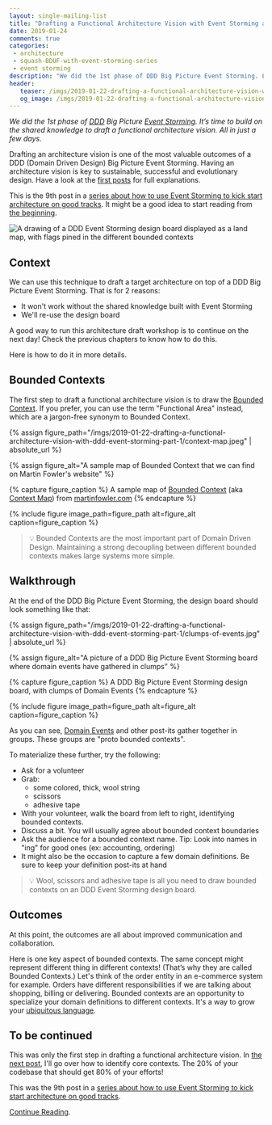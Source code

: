 ```yaml
---
layout: single-mailing-list
title: "Drafting a Functional Architecture Vision with Event Storming and DDD"
date: 2019-01-24
comments: true
categories:
 - architecture
 - squash-BDUF-with-event-storming-series
 - event storming
description: "We did the 1st phase of DDD Big Picture Event Storming. Let's build on the shared knowledge to draft a functional architecture vision. In 1 day, we should know the bounded contexts, find the core ones, and ensure they get our focus. Let's start by drawing the bounded contexts boundaries."
header:
   teaser: /imgs/2019-01-22-drafting-a-functional-architecture-vision-with-ddd-event-storming-part-1/functional-areas-teaser.jpeg
   og_image: /imgs/2019-01-22-drafting-a-functional-architecture-vision-with-ddd-event-storming-part-1/functional-areas-og.jpeg
---
```

_We did the 1st phase of [DDD](https://en.wikipedia.org/wiki/Domain-driven_design) Big Picture [Event Storming](https://en.wikipedia.org/wiki/Event_storming). It’s time to build on the shared knowledge to draft a functional architecture vision. All in just a few days._

Drafting an architecture vision is one of the most valuable outcomes of a DDD (Domain Driven Design) Big Picture Event Storming. Having an architecture vision is key to sustainable, successful and evolutionary design. Have a look at the [first posts](/misadventures-with-big-design-up-front/) for full explanations.

This is the 9th post in a [series about how to use Event Storming to kick start architecture on good tracks](/categories/#squash-bduf-with-event-storming-series). It might be a good idea to start reading from [the beginning](/misadventures-with-big-design-up-front/).

![A drawing of a DDD Event Storming design board displayed as a land map, with flags pined in the different bounded contexts]({{site.url}}/imgs/2019-01-22-drafting-a-functional-architecture-vision-with-ddd-event-storming-part-1/functional-areas.jpeg)

## Context

We can use this technique to draft a target architecture on top of a DDD Big Picture Event Storming. That is for 2 reasons:

*   It won't work without the shared knowledge built with Event Storming
*   We'll re-use the design board

A good way to run this architecture draft workshop is to continue on the next day! Check the previous chapters to know how to do this.

Here is how to do it in more details.

## Bounded Contexts

The first step to draft a functional architecture vision is to draw the [Bounded Context](https://martinfowler.com/bliki/BoundedContext.html). If you prefer, you can use the term "Functional Area" instead, which are a jargon-free synonym to Bounded Context.

{% assign figure_path="/imgs/2019-01-22-drafting-a-functional-architecture-vision-with-ddd-event-storming-part-1/context-map.jpeg" | absolute_url %}

{% assign figure_alt="A sample map of Bounded Context that we can find on Martin Fowler's website" %}

{% capture figure_caption %}
A sample map of [Bounded Context](https://martinfowler.com/bliki/BoundedContext.html) (aka [Context Map](https://www.infoq.com/articles/ddd-contextmapping)) from [martinfowler.com](https://martinfowler.com/bliki/BoundedContext.html)
{% endcapture %}

{% include figure image_path=figure_path alt=figure_alt caption=figure_caption %}

> 💡 Bounded Contexts are the most important part of Domain Driven Design. Maintaining a strong decoupling between different bounded contexts makes large systems more simple.

## Walkthrough

At the end of the DDD Big Picture Event Storming, the design board should look something like that:

{% assign figure_path="/imgs/2019-01-22-drafting-a-functional-architecture-vision-with-ddd-event-storming-part-1/clumps-of-events.jpg" | absolute_url %}

{% assign figure_alt="A picture of a DDD Big Picture Event Storming board where domain events have gathered in clumps" %}

{% capture figure_caption %}
A DDD Big Picture Event Storming design board, with clumps of Domain Events
{% endcapture %}

{% include figure image_path=figure_path alt=figure_alt caption=figure_caption %}

As you can see, [Domain Events](https://martinfowler.com/eaaDev/DomainEvent.html) and other post-its gather together in groups. These groups are "proto bounded contexts".

To materialize these further, try the following:

*   Ask for a volunteer
*   Grab:
    *   some colored, thick, wool string
    *   scissors
    *   adhesive tape
*   With your volunteer, walk the board from left to right, identifying bounded contexts.
*   Discuss a bit. You will usually agree about bounded context boundaries
*   Ask the audience for a bounded context name. Tip: Look into names in "ing" for good ones (ex: accounting, ordering)
*   It might also be the occasion to capture a few domain definitions. Be sure to keep your definition post-its at hand

> 💡 Wool, scissors and adhesive tape is all you need to draw bounded contexts on an DDD Event Storming design board.

## Outcomes

At this point, the outcomes are all about improved communication and collaboration.

Here is one key aspect of bounded contexts. The same concept might represent different thing in different contexts! (That’s why they are called Bounded Contexts.) Let's think of the order entity in an e-commerce system for example. Orders have different responsibilities if we are talking about shopping, billing or delivering. Bounded contexts are an opportunity to specialize your domain definitions to different contexts. It's a way to grow your [ubiquitous language](https://martinfowler.com/bliki/UbiquitousLanguage.html).

## To be continued

This was only the first step in drafting a functional architecture vision. In [the next post](/build-or-buy-software-identify-your-core-functional-areas-with-event-storming-and-ddd/), I'll go over how to identify core contexts. The 20% of your codebase that should get 80% of your efforts!

This was the 9th post in a [series about how to use Event Storming to kick start architecture on good tracks](/categories/#squash-bduf-with-event-storming-series).

[Continue Reading](/build-or-buy-software-identify-your-core-functional-areas-with-event-storming-and-ddd/).
